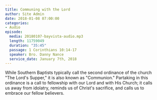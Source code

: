 ```yaml
---
title: Communing with the Lord
author: Site Admin
date: 2018-01-08 07:00:00
categories:
- Audio
episode:
  media: 20180107-bayvista-audio.mp3
  length: 11759049
  duration: "35:45"
  passage: 1 Corinthians 10:14-17
  speaker: Bro. Danny Nance
  service_date: January 7th, 2018
---
```

While Southern Baptists typically call the second ordinance of the church "The Lord's Supper," it is also known as "Communion." Partaking in this ordinance is a call to fellowship with our Lord and with His Church; it calls us away from idolatry, reminds us of Christ's sacrifice, and calls us to embrace our fellow believers.